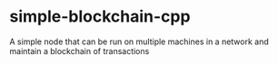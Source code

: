 # simple-blockchain-cpp
A simple node that can be run on multiple machines in a network and maintain a blockchain of transactions

